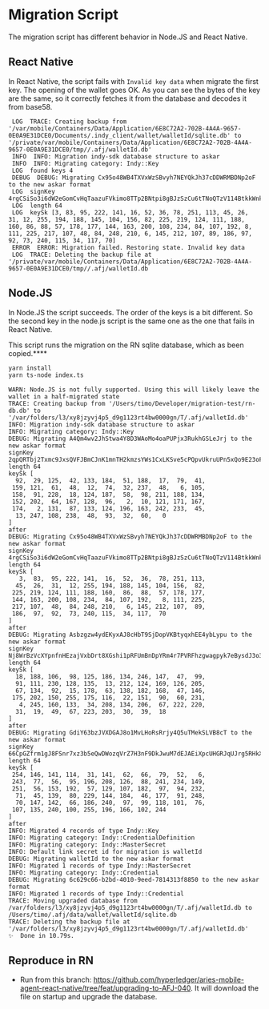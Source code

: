 # Migration Script

The migration script has different behavior in Node.JS and React Native.

## React Native

In React Native, the script fails with `Invalid key data` when migrate the first key. The opening of the wallet goes OK. As you can see the bytes of the key are the same, so it correctly fetches it from the database and decodes it from base58.

```
 LOG  TRACE: Creating backup from '/var/mobile/Containers/Data/Application/6E8C72A2-702B-4A4A-9657-0E0A9E31DCE0/Documents/.indy_client/wallet/walletId/sqlite.db' to '/private/var/mobile/Containers/Data/Application/6E8C72A2-702B-4A4A-9657-0E0A9E31DCE0/tmp//.afj/walletId.db'
 INFO  INFO: Migration indy-sdk database structure to askar
 INFO  INFO: Migrating category: Indy::Key
 LOG  found keys 4
 DEBUG  DEBUG: Migrating Cx95o48WB4TXVxWzSBvyh7NEYQkJh37cDDWRMBDNp2oF to the new askar format
 LOG  signKey 4rgCSiSo3i6dW2eGomCvHqTaazuFVkimo8TTp2BNtpi8gBJzSzCu6tTNoQTzV114BtkkWnkjYASwEEQWqQ2QYwf
 LOG  length 64
 LOG  keySk [3, 83, 95, 222, 141, 16, 52, 36, 78, 251, 113, 45, 26, 31, 12, 255, 194, 188, 145, 104, 156, 82, 225, 219, 124, 111, 188, 160, 86, 88, 57, 178, 177, 144, 163, 200, 108, 234, 84, 107, 192, 8, 111, 225, 217, 107, 48, 84, 248, 210, 6, 145, 212, 107, 89, 186, 97, 92, 73, 240, 115, 34, 117, 70]
 ERROR  ERROR: Migration failed. Restoring state. Invalid key data
 LOG  TRACE: Deleting the backup file at '/private/var/mobile/Containers/Data/Application/6E8C72A2-702B-4A4A-9657-0E0A9E31DCE0/tmp//.afj/walletId.db
```

## Node.JS

In Node.JS the script succeeds. The order of the keys is a bit different. So the second key in the node.js script is the same one as the one that fails in React Native.

This script runs the migration on the RN sqlite database, which as been copied.\*\*\*\*

```sh
yarn install
yarn ts-node index.ts
```

```
WARN: Node.JS is not fully supported. Using this will likely leave the wallet in a half-migrated state
TRACE: Creating backup from '/Users/timo/Developer/migration-test/rn-db.db' to '/var/folders/l3/xy8jzyvj4p5_d9g1123rt4bw0000gn/T/.afj/walletId.db'
INFO: Migration indy-sdk database structure to askar
INFO: Migrating category: Indy::Key
DEBUG: Migrating A4Qm4wv2JhStwa4Y8D3WAoMo4oaPUPjx3RukhGSLeJrj to the new askar format
signKey 2qpQRTbj2Txmc9JxsQVFJBmCJnK1mnTH2kmzsYWs1CxLKSve5cPQpvUkruUPn5xQo9E23oFe3V21z8q42hRvUXfd
length 64
keySk [
  92,  29, 125,  42, 133, 184,  51, 188,  17,  79,  41,
 159, 121,  61,  48,  12,  74,  32, 237,  48,   6, 105,
 158,  91, 228,  18, 124, 187,  58,  98, 211, 188, 134,
 152, 202,  64, 167, 128,  96,   2,  10, 121, 171, 167,
 174,   2, 131,  87, 133, 124, 196, 163, 242, 233,  45,
  13, 247, 108, 238,  48,  93,  32,  60,   0
]
after
DEBUG: Migrating Cx95o48WB4TXVxWzSBvyh7NEYQkJh37cDDWRMBDNp2oF to the new askar format
signKey 4rgCSiSo3i6dW2eGomCvHqTaazuFVkimo8TTp2BNtpi8gBJzSzCu6tTNoQTzV114BtkkWnkjYASwEEQWqQ2QYwf
length 64
keySk [
   3,  83,  95, 222, 141,  16,  52,  36,  78, 251, 113,
  45,  26,  31,  12, 255, 194, 188, 145, 104, 156,  82,
 225, 219, 124, 111, 188, 160,  86,  88,  57, 178, 177,
 144, 163, 200, 108, 234,  84, 107, 192,   8, 111, 225,
 217, 107,  48,  84, 248, 210,   6, 145, 212, 107,  89,
 186,  97,  92,  73, 240, 115,  34, 117,  70
]
after
DEBUG: Migrating Asbzgzw4ydEKyxAJ8cHbT9SjDopVKBtyqxhEE4ybLypu to the new askar format
signKey Nj8WrBzVcXYpnfnHEzajVxbDrt8XGshi1pRFUmBnDpYRm4r7PVRFhzgwagpyk7eBysdJ3o3QEvEFEHZgKBmfByB
length 64
keySk [
  18, 188, 106,  98, 125, 186, 134, 246, 147,  47,  99,
  91, 111, 230, 128, 135,  13, 212, 124, 169, 126, 205,
  67, 134,  92,  15, 178,  63, 138, 182, 168,  47, 146,
 175, 202, 150, 255, 175, 116,  22, 151,  90,  60, 231,
   4, 245, 160, 133,  34, 208, 134, 206,  67, 222, 220,
  31,  19,  49,  67, 223, 203,  30,  39,  18
]
after
DEBUG: Migrating GdiY63bzJVXDGAJ8o1MvLHoRsRrjy4Q5uTMekSLVB8cT to the new askar format
signKey 66CpGZfrm1gJ8FSnr7xz3b5eQwDWozqVrZ7H3nF9DkJwuM7dEJAEiXpcUHGRJqUJrg5RHkXgEnJMYFrTkrPpWXpX
length 64
keySk [
 254, 146, 141, 114,  31, 141,  62,  66,  79,  52,   6,
 243,  77,  56,  95, 196, 208, 126,  88, 241, 234, 149,
 251,  56, 153, 192,  57, 129, 107, 182,  97,  94, 232,
  71,  45, 139,  80, 229, 144, 184,  46, 177,  91, 248,
  70, 147, 142,  66, 186, 240,  97,  99, 118, 101,  76,
 107, 135, 240, 100, 255, 196, 166, 102, 244
]
after
INFO: Migrated 4 records of type Indy::Key
INFO: Migrating category: Indy::CredentialDefinition
INFO: Migrating category: Indy::MasterSecret
INFO: Default link secret id for migration is walletId
DEBUG: Migrating walletId to the new askar format
INFO: Migrated 1 records of type Indy::MasterSecret
INFO: Migrating category: Indy::Credential
DEBUG: Migrating 6c629c66-b2bd-4010-9eed-7814313f8850 to the new askar format
INFO: Migrated 1 records of type Indy::Credential
TRACE: Moving upgraded database from /var/folders/l3/xy8jzyvj4p5_d9g1123rt4bw0000gn/T/.afj/walletId.db to /Users/timo/.afj/data/wallet/walletId/sqlite.db
TRACE: Deleting the backup file at '/var/folders/l3/xy8jzyvj4p5_d9g1123rt4bw0000gn/T/.afj/walletId.db'
✨  Done in 10.79s.
```

## Reproduce in RN

- Run from this branch: https://github.com/hyperledger/aries-mobile-agent-react-native/tree/feat/upgrading-to-AFJ-040. It will download the file on startup and upgrade the database.
